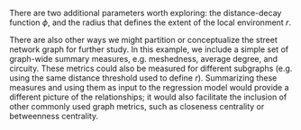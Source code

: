 There are two additional parameters worth exploring: the distance-decay function $\phi$, and the
radius that defines the extent of the local environment $r$.

There are also other ways we might partition or conceptualize the street network graph for further
study. In this example, we include a simple set of graph-wide summary measures, e.g. meshedness,
average degree, and circuity. These metrics could also be measured for different subgraphs (e.g.
using the same distance threshold used to define $r$). Summarizing these measures and using them as
input to the regression model would provide a different picture of the relationships; it would also
facilitate the inclusion of other commonly used graph metrics, such as closeness centrality or
betweenness centrality.